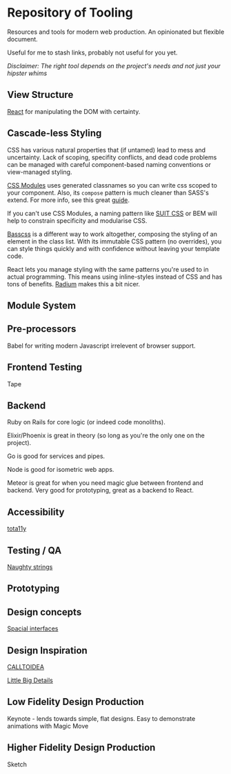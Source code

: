 # Repository of Tooling

Resources and tools for modern web production. An opinionated but flexible document.

Useful for me to stash links, probably not useful for you yet.

*Disclaimer: The right tool depends on the project's needs and not just your hipster whims*

## View Structure

[React](https://facebook.github.io/react/) for manipulating the DOM with certainty.


## Cascade-less Styling

CSS has various natural properties that (if untamed) lead to mess and uncertainty. Lack of scoping, specifity conflicts, and dead code problems can be managed with careful component-based naming conventions or view-managed styling.

[CSS Modules](https://github.com/css-modules/css-modules) uses generated classnames so you can write css scoped to your component. Also, its `compose` pattern is much cleaner than SASS's extend. For more info, see this great [guide](http://glenmaddern.com/articles/css-modules).

If you can't use CSS Modules, a naming pattern like [SUIT CSS](http://suitcss.github.io) or BEM will help to constrain specificity and modularise CSS.

[Basscss](http://www.basscss.com) is a different way to work altogether, composing the styling of an element in the class list. With its immutable CSS pattern (no overrides), you can style things quickly and with confidence without leaving your template code.

React lets you manage styling with the same patterns you're used to in actual programming. This means using inline-styles instead of CSS and has tons of benefits. [Radium](http://projects.formidablelabs.com/radium/) makes this a bit nicer.


## Module System


## Pre-processors

Babel for writing modern Javascript irrelevent of browser support.


## Frontend Testing

Tape


## Backend

Ruby on Rails for core logic (or indeed code monoliths).

Elixir/Phoenix is great in theory (so long as you're the only one on the project).

Go is good for services and pipes.

Node is good for isometric web apps.

Meteor is great for when you need magic glue between frontend and backend. Very good for prototyping, great as a backend to React.

## Accessibility
[tota11y](http://khan.github.io/tota11y/)

## Testing / QA
[Naughty strings](https://github.com/minimaxir/big-list-of-naughty-strings/blob/master/blns.txt)

## Prototyping

## Design concepts
[Spacial interfaces](https://medium.com/elepath-exports/spatial-interfaces-886bccc5d1e9)


## Design Inspiration

[CALLTOIDEA](http://www.calltoidea.com)

[Little Big Details](http://littlebigdetails.com)

## Low Fidelity Design Production

Keynote - lends towards simple, flat designs. Easy to demonstrate animations with Magic Move

## Higher Fidelity Design Production

Sketch
